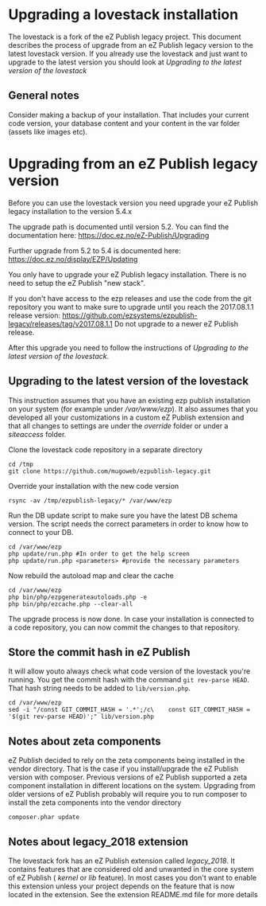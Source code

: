 Upgrading a lovestack installation
==
The lovestack is a fork of the eZ Publish legacy
project. This document describes the process of
upgrade from an eZ Publish legacy version to the
latest lovestack version.
If you already use the lovestack and just want
to upgrade to the latest version you should look
at _Upgrading to the latest version of the lovestack_

General notes
--
Consider making a backup of your installation. That
includes your current code version, your database content
and your content in the var folder (assets like images etc).


Upgrading from an eZ Publish legacy version
==
Before you can use the lovestack version you need
upgrade your eZ Publish legacy installation to the version 5.4.x

The upgrade path is documented until version 5.2. You can
find the documentation here: https://doc.ez.no/eZ-Publish/Upgrading

Further upgrade from 5.2 to 5.4 is documented here:
https://doc.ez.no/display/EZP/Updating

You only have to upgrade your eZ Publish legacy installation.
There is no need to setup the eZ Publish "new stack".

If you don't have access to the ezp releases and use
the code from the git repository you want to make sure
to upgrade until you reach the 2017.08.1.1 release version:
https://github.com/ezsystems/ezpublish-legacy/releases/tag/v2017.08.1.1
Do not upgrade to a newer eZ Publish release.

After this upgrade you need to follow the instructions of
_Upgrading to the latest version of the lovestack_.

Upgrading to the latest version of the lovestack
--

This instruction assumes that you have an existing ezp
publish installation on your system (for example under
_/var/www/ezp_).
It also assumes that you developed all your customizations
in a custom eZ Publish extension and that all changes to settings
are under the _override_ folder or under a _siteaccess_ folder.


Clone the lovestack code repository in a separate directory
```
cd /tmp
git clone https://github.com/mugoweb/ezpublish-legacy.git
```

Override your installation with the new code version
```
rsync -av /tmp/ezpublish-legacy/* /var/www/ezp
```

Run the DB update script to make sure you have the
latest DB schema version. The script needs the correct
parameters in order to know how to connect to your DB.
```
cd /var/www/ezp
php update/run.php #In order to get the help screen
php update/run.php <parameters> #provide the necessary parameters
```

Now rebuild the autoload map and clear the cache
```
cd /var/www/ezp
php bin/php/ezpgenerateautoloads.php -e
php bin/php/ezcache.php --clear-all
```

The upgrade process is now done. In case your installation is
connected to a code repository, you can now commit the changes
to that repository.

Store the commit hash in eZ Publish
--
It will allow youto always check what code version of the lovestack you're
running. You get the commit hash with the command `git rev-parse HEAD`.
That hash string needs to be added to `lib/version.php`.

```
cd /var/www/ezp
sed -i "/const GIT_COMMIT_HASH = '.*';/c\    const GIT_COMMIT_HASH = '$(git rev-parse HEAD)';" lib/version.php
```

Notes about zeta components
--
eZ Publish decided to rely on the zeta components being installed
in the vendor directory. That is the case if you install/upgrade
the eZ Publish version with composer. Previous versions of eZ Publish
supported a zeta component installation in different locations on
the system.
Upgrading from older versions of eZ Publish probably will require you
to run composer to install the zeta components into the vendor directory
```
composer.phar update
```

Notes about legacy_2018 extension
--
The lovestack fork has an eZ Publish extension called _legacy_2018_.
It contains features that are considered old and unwanted in the
core system of eZ Publish ( _kernel_ or _lib_ feature). In most cases
you don't want to enable this extension unless your project depends
on the feature that is now located in the extension. See the extension
README.md file for more details
